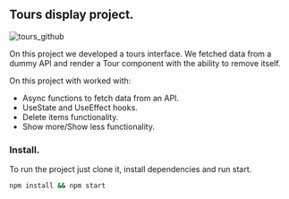 ## Tours display project.

![tours_github](https://user-images.githubusercontent.com/71573508/119543413-df373200-bd4d-11eb-8fae-404650c239c9.gif)


On this project we developed a tours interface. We fetched data from a dummy API and render a Tour component with the ability to remove itself.

On this project with worked with:

- Async functions to fetch data from an API.
- UseState and UseEffect hooks.
- Delete items functionality.
- Show more/Show less functionality.

### Install.

To run the project just clone it, install dependencies and run start.

```bash
npm install && npm start
```

